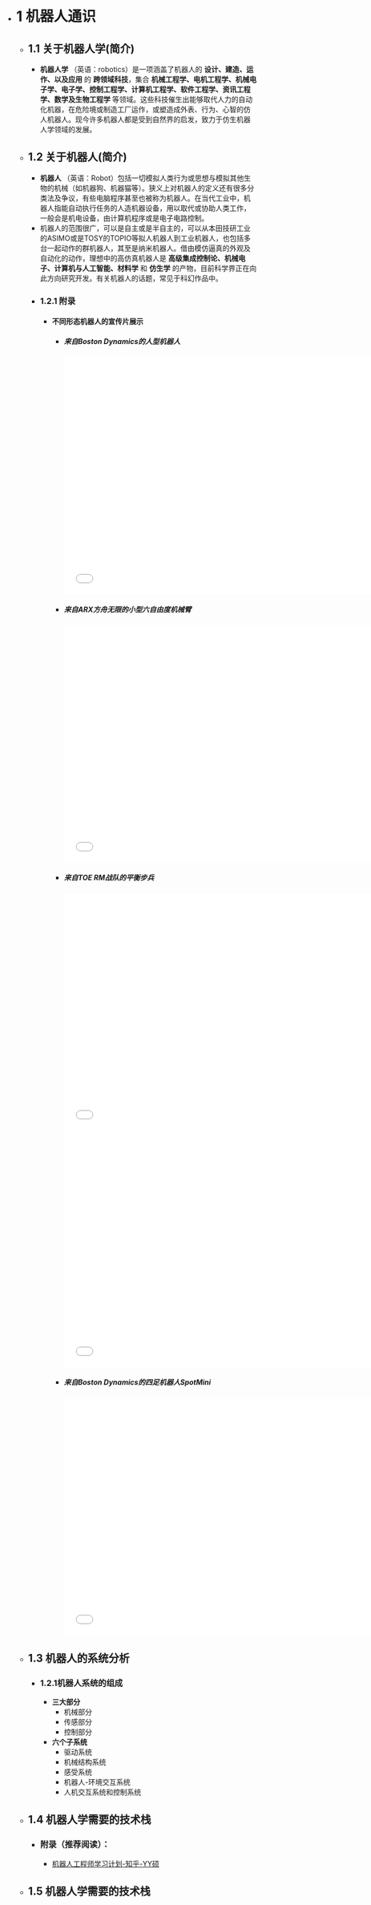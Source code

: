 * # 1 机器人通识
    * ## 1.1 关于机器人学(简介)
        * __机器人学__ （英语：robotics）是一项涵盖了机器人的 __设计、建造、运作、以及应用__ 的 __跨领域科技__，集合 __机械工程学、电机工程学、机械电子学、电子学、控制工程学、计算机工程学、软件工程学、资讯工程学、数学及生物工程学__ 等领域。这些科技催生出能够取代人力的自动化机器，在危险境或制造工厂运作，或塑造成外表、行为、心智的仿人机器人。现今许多机器人都是受到自然界的启发，致力于仿生机器人学领域的发展。
    * ## 1.2 关于机器人(简介)
        * __机器人__ （英语：Robot）包括一切模拟人类行为或思想与模拟其他生物的机械（如机器狗、机器猫等）。狭义上对机器人的定义还有很多分类法及争议，有些电脑程序甚至也被称为机器人。在当代工业中，机器人指能自动执行任务的人造机器设备，用以取代或协助人类工作，一般会是机电设备，由计算机程序或是电子电路控制。
        * 机器人的范围很广，可以是自主或是半自主的，可以从本田技研工业的ASIMO或是TOSY的TOPIO等拟人机器人到工业机器人，也包括多台一起动作的群机器人，其至是纳米机器人。借由模仿逼真的外观及自动化的动作，理想中的高仿真机器人是 __高级集成控制论、机械电子、计算机与人工智能、材料学__ 和 __仿生学__ 的产物，目前科学界正在向此方向研究开发。有关机器人的话题，常见于科幻作品中。
        * ### 1.2.1 附录
            * #### 不同形态机器人的宣传片展示
                * ##### 来自Boston Dynamics的人型机器人
                    <iframe src="//player.bilibili.com/player.html?aid=717482140&bvid=BV1JQ4y1m7ha&cid=391312742&p=1&autoplay=0&muted=1" scrolling="no" border="0" frameborder="no" framespacing="0" allowfullscreen="ture" width="700px" height="472px" > </iframe>
                * ##### 来自ARX方舟无限的小型六自由度机械臂
                    <iframe src="//player.bilibili.com/player.html?aid=234804389&bvid=BV1L8411r7kM&cid=1303278223&p=1&autoplay=0&muted=1" scrolling="no" border="0" frameborder="no" framespacing="0" allowfullscreen="true" width="700px" height="472px" > </iframe>
                * ##### 来自TOE RM战队的平衡步兵
                    <iframe src="//player.bilibili.com/player.html?aid=576655087&bvid=BV1zz4y1G7N4&cid=1288058553&p=1&autoplay=0&muted=1" scrolling="no" border="0" frameborder="no" framespacing="0" allowfullscreen="true" width="700px" height="472px" > </iframe>
                    <iframe src="//player.bilibili.com/player.html?aid=597593654&bvid=BV1fB4y1S7vN&cid=749933315&p=1&autoplay=0&muted=1" scrolling="no" border="0" frameborder="no" framespacing="0" allowfullscreen="true" width="700px" height="472px"> </iframe>
                * ##### 来自Boston Dynamics的四足机器人SpotMini
                    <iframe src="//player.bilibili.com/player.html?aid=34035646&bvid=BV1ct411f7TJ&cid=59610157&p=1&autoplay=0&muted=1" scrolling="no" border="0" frameborder="no" framespacing="0" allowfullscreen="true" width="700px" height="472px"> </iframe>
    * ## 1.3 机器人的系统分析
        * ### 1.2.1机器人系统的组成
            * __三大部分__
                * 机械部分
                * 传感部分
                * 控制部分
            * __六个子系统__
                * 驱动系统
                * 机械结构系统
                * 感受系统
                * 机器人-环境交互系统
                * 人机交互系统和控制系统
    * ## 1.4 机器人学需要的技术栈
        * ### 附录（推荐阅读）：
            * [机器人工程师学习计划-知乎-YY硕](https://zhuanlan.zhihu.com/p/22266788)
    * ## 1.5 机器人学需要的技术栈

    